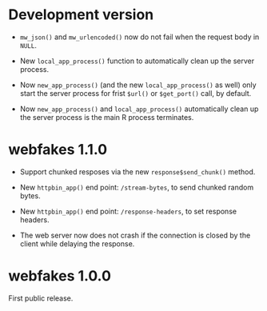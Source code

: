 
# Development version

* `mw_json()` and `mw_urlencoded()` now do not fail when the request
  body in `NULL`.

* New `local_app_process()` function to automatically clean up the
  server process.

* Now `new_app_process()` (and the new `local_app_process()` as well) only
  start the server process for frist `$url()` or `$get_port()` call,
  by default.

* Now `new_app_process()` and `local_app_process()` automatically clean up
  the server process is the main R process terminates.

# webfakes 1.1.0

* Support chunked resposes via the new `response$send_chunk()` method.

* New `httpbin_app()` end point: `/stream-bytes`, to send chunked
  random bytes.

* New `httpbin_app()` end point: `/response-headers`, to set response
  headers.

* The web server now does not crash if the connection is closed by the
  client while delaying the response.

# webfakes 1.0.0

First public release.
